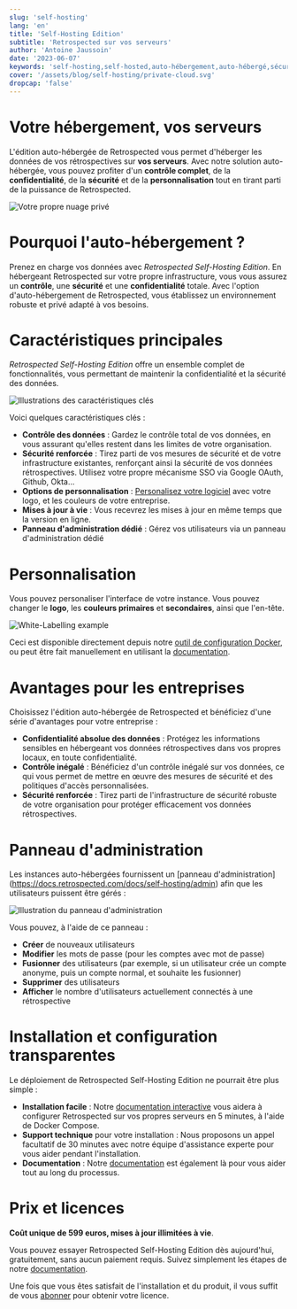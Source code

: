 ```yaml
---
slug: 'self-hosting'
lang: 'en'
title: 'Self-Hosting Edition'
subtitle: 'Retrospected sur vos serveurs'
author: 'Antoine Jaussoin'
date: '2023-06-07'
keywords: 'self-hosting,self-hosted,auto-hébergement,auto-hébergé,sécurité,on-premises,personnalisation'
cover: '/assets/blog/self-hosting/private-cloud.svg'
dropcap: 'false'
---
```


# Votre hébergement, vos serveurs

L'édition auto-hébergée de Retrospected vous permet d'héberger les données de vos rétrospectives sur **vos serveurs**. Avec notre solution auto-hébergée, vous pouvez profiter d'un **contrôle complet**, de la **confidentialité**, de la **sécurité** et de la **personnalisation** tout en tirant parti de la puissance de Retrospected.

![Votre propre nuage privé](/assets/blog/self-hosting/private-cloud.svg,1024x768)

# Pourquoi l'auto-hébergement ?

Prenez en charge vos données avec _Retrospected Self-Hosting Edition_. En hébergeant Retrospected sur votre propre infrastructure, vous vous assurez un **contrôle**, une **sécurité** et une **confidentialité** totale. Avec l'option d'auto-hébergement de Retrospected, vous établissez un environnement robuste et privé adapté à vos besoins.

# Caractéristiques principales

_Retrospected Self-Hosting Edition_ offre un ensemble complet de fonctionnalités, vous permettant de maintenir la confidentialité et la sécurité des données.

![Illustrations des caractéristiques clés](/assets/blog/self-hosting/lock.svg,1024x768)

Voici quelques caractéristiques clés :

- **Contrôle des données** : Gardez le contrôle total de vos données, en vous assurant qu'elles restent dans les limites de votre organisation.
- **Sécurité renforcée** : Tirez parti de vos mesures de sécurité et de votre infrastructure existantes, renforçant ainsi la sécurité de vos données rétrospectives. Utilisez votre propre mécanisme SSO via Google OAuth, Github, Okta...
- **Options de personnalisation** : [Personalisez votre logiciel](https://docs.retrospected.com/docs/self-hosting/white-labelling) avec votre logo, et les couleurs de votre entreprise.
- **Mises à jour à vie** : Vous recevrez les mises à jour en même temps que la version en ligne.
- **Panneau d'administration dédié** : Gérez vos utilisateurs via un panneau d'administration dédié

# Personnalisation

Vous pouvez personaliser l'interface de votre instance. Vous pouvez changer le **logo**, les **couleurs primaires** et **secondaires**, ainsi que l'en-tête.

![White-Labelling example](/assets/blog/self-hosting/white-label.png,1024x768)

Ceci est disponible directement depuis notre [outil de configuration Docker](https://docs.retrospected.com/docs/self-hosting/quick-start/), ou peut être fait manuellement en utilisant la [documentation](https://docs.retrospected.com/docs/self-hosting/white-labelling).

# Avantages pour les entreprises

Choisissez l'édition auto-hébergée de Retrospected et bénéficiez d'une série d'avantages pour votre entreprise :

- **Confidentialité absolue des données** : Protégez les informations sensibles en hébergeant vos données rétrospectives dans vos propres locaux, en toute confidentialité.
- **Contrôle inégalé** : Bénéficiez d'un contrôle inégalé sur vos données, ce qui vous permet de mettre en œuvre des mesures de sécurité et des politiques d'accès personnalisées.
- **Sécurité renforcée** : Tirez parti de l'infrastructure de sécurité robuste de votre organisation pour protéger efficacement vos données rétrospectives.

# Panneau d'administration

Les instances auto-hébergées fournissent un [panneau d'administration] (https://docs.retrospected.com/docs/self-hosting/admin) afin que les utilisateurs puissent être gérés :

![Illustration du panneau d'administration](/assets/blog/self-hosting/admin2.png,1024x768)

Vous pouvez, à l'aide de ce panneau :

- **Créer** de nouveaux utilisateurs
- **Modifier** les mots de passe (pour les comptes avec mot de passe)
- **Fusionner** des utilisateurs (par exemple, si un utilisateur crée un compte anonyme, puis un compte normal, et souhaite les fusionner)
- **Supprimer** des utilisateurs
- **Afficher** le nombre d'utilisateurs actuellement connectés à une rétrospective

# Installation et configuration transparentes

Le déploiement de Retrospected Self-Hosting Edition ne pourrait être plus simple :

- **Installation facile** : Notre [documentation interactive](https://docs.retrospected.com/docs/self-hosting/quick-start/) vous aidera à configurer Retrospected sur vos propres serveurs en 5 minutes, à l'aide de Docker Compose.
- **Support technique** pour votre installation : Nous proposons un appel facultatif de 30 minutes avec notre équipe d'assistance experte pour vous aider pendant l'installation.
- **Documentation** : Notre [documentation](https://docs.retrospected.com) est également là pour vous aider tout au long du processus.

# Prix et licences

**Coût unique de 599 euros, mises à jour illimitées à vie**.

Vous pouvez essayer Retrospected Self-Hosting Edition dès aujourd'hui, gratuitement, sans aucun paiement requis. Suivez simplement les étapes de notre [documentation](https://docs.retrospected.com/docs/self-hosting/quick-start/).

Une fois que vous êtes satisfait de l'installation et du produit, il vous suffit de vous [abonner](https://app.retrospected.com/subscribe) pour obtenir votre licence.
